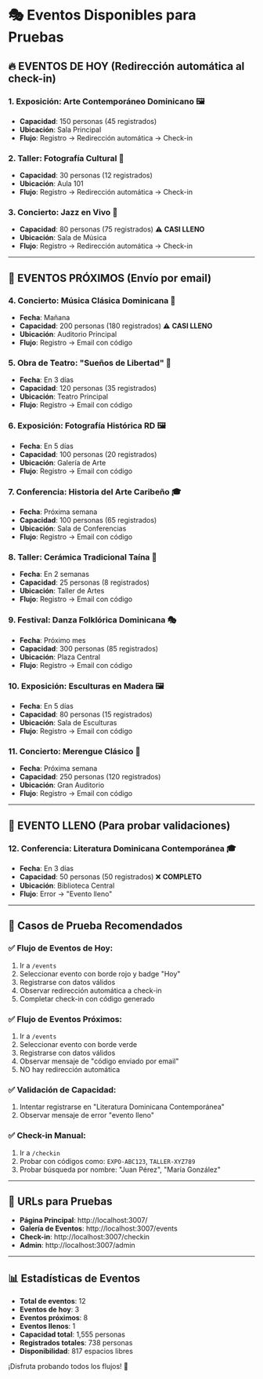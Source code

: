 # 🎭 **Eventos Disponibles para Pruebas**

## 🔥 **EVENTOS DE HOY** (Redirección automática al check-in)

### 1. **Exposición: Arte Contemporáneo Dominicano** 🖼️
- **Capacidad**: 150 personas (45 registrados)
- **Ubicación**: Sala Principal
- **Flujo**: Registro → Redirección automática → Check-in

### 2. **Taller: Fotografía Cultural** 🎨
- **Capacidad**: 30 personas (12 registrados)
- **Ubicación**: Aula 101
- **Flujo**: Registro → Redirección automática → Check-in

### 3. **Concierto: Jazz en Vivo** 🎵
- **Capacidad**: 80 personas (75 registrados) ⚠️ **CASI LLENO**
- **Ubicación**: Sala de Música
- **Flujo**: Registro → Redirección automática → Check-in

---

## 📧 **EVENTOS PRÓXIMOS** (Envío por email)

### 4. **Concierto: Música Clásica Dominicana** 🎵
- **Fecha**: Mañana
- **Capacidad**: 200 personas (180 registrados) ⚠️ **CASI LLENO**
- **Ubicación**: Auditorio Principal
- **Flujo**: Registro → Email con código

### 5. **Obra de Teatro: "Sueños de Libertad"** 🎪
- **Fecha**: En 3 días
- **Capacidad**: 120 personas (35 registrados)
- **Ubicación**: Teatro Principal
- **Flujo**: Registro → Email con código

### 6. **Exposición: Fotografía Histórica RD** 🖼️
- **Fecha**: En 5 días
- **Capacidad**: 100 personas (20 registrados)
- **Ubicación**: Galería de Arte
- **Flujo**: Registro → Email con código

### 7. **Conferencia: Historia del Arte Caribeño** 🎓
- **Fecha**: Próxima semana
- **Capacidad**: 100 personas (65 registrados)
- **Ubicación**: Sala de Conferencias
- **Flujo**: Registro → Email con código

### 8. **Taller: Cerámica Tradicional Taína** 🎨
- **Fecha**: En 2 semanas
- **Capacidad**: 25 personas (8 registrados)
- **Ubicación**: Taller de Artes
- **Flujo**: Registro → Email con código

### 9. **Festival: Danza Folklórica Dominicana** 🎭
- **Fecha**: Próximo mes
- **Capacidad**: 300 personas (85 registrados)
- **Ubicación**: Plaza Central
- **Flujo**: Registro → Email con código

### 10. **Exposición: Esculturas en Madera** 🖼️
- **Fecha**: En 5 días
- **Capacidad**: 80 personas (15 registrados)
- **Ubicación**: Sala de Esculturas
- **Flujo**: Registro → Email con código

### 11. **Concierto: Merengue Clásico** 🎵
- **Fecha**: Próxima semana
- **Capacidad**: 250 personas (120 registrados)
- **Ubicación**: Gran Auditorio
- **Flujo**: Registro → Email con código

---

## 🚫 **EVENTO LLENO** (Para probar validaciones)

### 12. **Conferencia: Literatura Dominicana Contemporánea** 🎓
- **Fecha**: En 3 días
- **Capacidad**: 50 personas (50 registrados) ❌ **COMPLETO**
- **Ubicación**: Biblioteca Central
- **Flujo**: Error → "Evento lleno"

---

## 🧪 **Casos de Prueba Recomendados**

### ✅ **Flujo de Eventos de Hoy:**
1. Ir a `/events`
2. Seleccionar evento con borde rojo y badge "Hoy"
3. Registrarse con datos válidos
4. Observar redirección automática a check-in
5. Completar check-in con código generado

### ✅ **Flujo de Eventos Próximos:**
1. Ir a `/events`
2. Seleccionar evento con borde verde
3. Registrarse con datos válidos
4. Observar mensaje de "código enviado por email"
5. NO hay redirección automática

### ✅ **Validación de Capacidad:**
1. Intentar registrarse en "Literatura Dominicana Contemporánea"
2. Observar mensaje de error "evento lleno"

### ✅ **Check-in Manual:**
1. Ir a `/checkin`
2. Probar con códigos como: `EXPO-ABC123`, `TALLER-XYZ789`
3. Probar búsqueda por nombre: "Juan Pérez", "María González"

---

## 🎯 **URLs para Pruebas**

- **Página Principal**: http://localhost:3007/
- **Galería de Eventos**: http://localhost:3007/events
- **Check-in**: http://localhost:3007/checkin
- **Admin**: http://localhost:3007/admin

---

## 📊 **Estadísticas de Eventos**

- **Total de eventos**: 12
- **Eventos de hoy**: 3
- **Eventos próximos**: 8
- **Eventos llenos**: 1
- **Capacidad total**: 1,555 personas
- **Registrados totales**: 738 personas
- **Disponibilidad**: 817 espacios libres

¡Disfruta probando todos los flujos! 🚀 